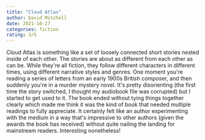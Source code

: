 ```yaml
---
title: "Cloud Atlas"
author: David Mitchell
date: 2021-10-27
categories: fiction
rating: 3/5
---
```


Cloud Atlas is something like a set of loosely connected short stories nested inside of each other. The stories are about as different from each other as can be. While they're all fiction, they follow different characters in different times, using different narrative styles and genres. One moment you're reading a series of letters from an early 1900s British composer, and then suddenly you're in a murder mystery novel. It's pretty disorienting (the first time the story switched, I thought my audiobook file was corrupted) but I started to get used to it. The book ended without tying things together clearly which made me think it was the kind of book that needed multiple readings to fully appreciate. It certainly felt like an author experimenting with the medium in a way that's impressive to other authors (given the awards the book has received) without quite nailing the landing for mainstream readers. Interesting nonetheless!
